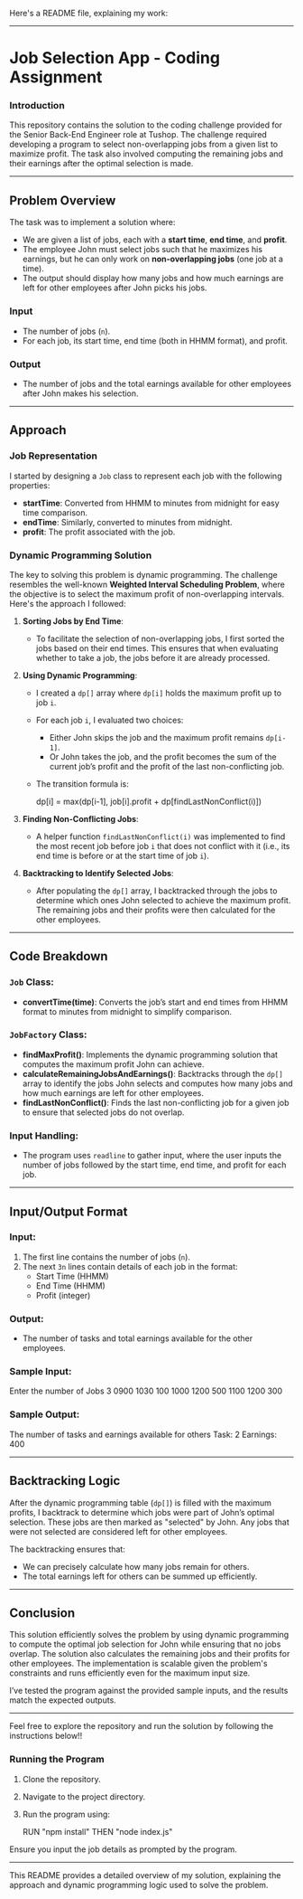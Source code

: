 Here's a README file, explaining my work:

---

# Job Selection App - Coding Assignment

### Introduction

This repository contains the solution to the coding challenge provided for the Senior Back-End Engineer role at Tushop. The challenge required developing a program to select non-overlapping jobs from a given list to maximize profit. The task also involved computing the remaining jobs and their earnings after the optimal selection is made.

---

## Problem Overview

The task was to implement a solution where:
- We are given a list of jobs, each with a **start time**, **end time**, and **profit**.
- The employee John must select jobs such that he maximizes his earnings, but he can only work on **non-overlapping jobs** (one job at a time).
- The output should display how many jobs and how much earnings are left for other employees after John picks his jobs.

### Input
- The number of jobs (`n`).
- For each job, its start time, end time (both in HHMM format), and profit.

### Output
- The number of jobs and the total earnings available for other employees after John makes his selection.

---

## Approach

### Job Representation

I started by designing a `Job` class to represent each job with the following properties:
- **startTime**: Converted from HHMM to minutes from midnight for easy time comparison.
- **endTime**: Similarly, converted to minutes from midnight.
- **profit**: The profit associated with the job.

### Dynamic Programming Solution

The key to solving this problem is dynamic programming. The challenge resembles the well-known **Weighted Interval Scheduling Problem**, where the objective is to select the maximum profit of non-overlapping intervals. Here's the approach I followed:

1. **Sorting Jobs by End Time**: 
   - To facilitate the selection of non-overlapping jobs, I first sorted the jobs based on their end times. This ensures that when evaluating whether to take a job, the jobs before it are already processed.

2. **Using Dynamic Programming**:
   - I created a `dp[]` array where `dp[i]` holds the maximum profit up to job `i`.
   - For each job `i`, I evaluated two choices:
     - Either John skips the job and the maximum profit remains `dp[i-1]`.
     - Or John takes the job, and the profit becomes the sum of the current job’s profit and the profit of the last non-conflicting job.
   - The transition formula is:
     
     dp[i] = max(dp[i-1], job[i].profit + dp[findLastNonConflict(i)])
     

3. **Finding Non-Conflicting Jobs**:
   - A helper function `findLastNonConflict(i)` was implemented to find the most recent job before job `i` that does not conflict with it (i.e., its end time is before or at the start time of job `i`).

4. **Backtracking to Identify Selected Jobs**:
   - After populating the `dp[]` array, I backtracked through the jobs to determine which ones John selected to achieve the maximum profit. The remaining jobs and their profits were then calculated for the other employees.

---

## Code Breakdown

### `Job` Class:
- **convertTime(time)**: Converts the job’s start and end times from HHMM format to minutes from midnight to simplify comparison.

### `JobFactory` Class:
- **findMaxProfit()**: Implements the dynamic programming solution that computes the maximum profit John can achieve.
- **calculateRemainingJobsAndEarnings()**: Backtracks through the `dp[]` array to identify the jobs John selects and computes how many jobs and how much earnings are left for other employees.
- **findLastNonConflict()**: Finds the last non-conflicting job for a given job to ensure that selected jobs do not overlap.

### Input Handling:
- The program uses `readline` to gather input, where the user inputs the number of jobs followed by the start time, end time, and profit for each job.

---

## Input/Output Format

### Input:
1. The first line contains the number of jobs (`n`).
2. The next `3n` lines contain details of each job in the format:
   - Start Time (HHMM)
   - End Time (HHMM)
   - Profit (integer)

### Output:
- The number of tasks and total earnings available for the other employees.

### Sample Input:

Enter the number of Jobs
3
0900
1030
100
1000
1200
500
1100
1200
300


### Sample Output:

The number of tasks and earnings available for others
Task: 2
Earnings: 400


---

## Backtracking Logic

After the dynamic programming table (`dp[]`) is filled with the maximum profits, I backtrack to determine which jobs were part of John’s optimal selection. These jobs are then marked as "selected" by John. Any jobs that were not selected are considered left for other employees.

The backtracking ensures that:
- We can precisely calculate how many jobs remain for others.
- The total earnings left for others can be summed up efficiently.

---

## Conclusion

This solution efficiently solves the problem by using dynamic programming to compute the optimal job selection for John while ensuring that no jobs overlap. The solution also calculates the remaining jobs and their profits for other employees. The implementation is scalable given the problem's constraints and runs efficiently even for the maximum input size.

I’ve tested the program against the provided sample inputs, and the results match the expected outputs.

---

Feel free to explore the repository and run the solution by following the instructions below!!

### Running the Program

1. Clone the repository.
2. Navigate to the project directory.
3. Run the program using:

   RUN "npm install" THEN
       "node index.js"


Ensure you input the job details as prompted by the program.

---

This README provides a detailed overview of my solution, explaining the approach and dynamic programming logic used to solve the problem.